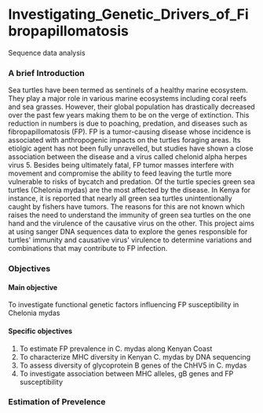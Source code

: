 # Investigating_Genetic_Drivers_of_Fibropapillomatosis
Sequence data analysis

### A brief Introduction

Sea turtles have been termed as sentinels of a healthy marine ecosystem. They play a major role in various marine ecosystems including coral reefs and sea grasses. However, their global population has drastically decreased over the past few years making them to be on the verge of extinction. This reduction in numbers is due to poaching, predation, and diseases such as fibropapillomatosis (FP). FP is a tumor-causing disease whose incidence is associated with anthropogenic impacts on the turtles foraging areas. Its etiolgic agent has not been fully unravelled, but studies have shown a close association between the disease and a virus called chelonid alpha herpes virus 5. Besides being ultimately fatal, FP tumor masses interfere with movement and compromise the ability to feed leaving the turtle more vulnerable to risks of bycatch and predation. Of the turtle species green sea turtles (Chelonia mydas) are the most affected by the disease. In Kenya for instance, it is reported that nearly all green sea turtles unintentionally caught by fishers have tumors. The reasons for this are not known which raises the need to understand the immunity of green sea turtles on the one hand and the virulence of the causative virus on the other. This project aims at using sanger DNA sequences data to explore the genes responsible for turtles' immunity and causative virus' virulence to determine variations and combinations that may contribute to FP infection.

### Objectives

#### Main objective
To investigate functional genetic factors influencing FP susceptibility in Chelonia mydas

#### Specific objectives
1. To estimate FP prevalence in C. mydas along Kenyan Coast
2. To characterize MHC diversity in Kenyan C. mydas by DNA sequencing
3. To assess diversity of glycoprotein B genes of the ChHV5 in C. mydas
4. To investigate association between MHC alleles, gB genes and FP susceptibility

### Estimation of Prevelence
